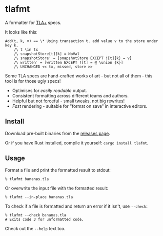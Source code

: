 # tlafmt

A formatter for [TLA+] specs.

It looks like this:

```tla
Add(t, k, v) == \* Using transaction t, add value v to the store under key k.
    /\ t \in tx
    /\ snapshotStore[t][k] = NoVal
    /\ snapshotStore' = [snapshotStore EXCEPT ![t][k] = v]
    /\ written' = [written EXCEPT ![t] = @ \union {k}]
    /\ UNCHANGED << tx, missed, store >>
```

Some TLA specs are hand-crafted works of art - but not all of them - this tool
is for those ugly specs!

* Optimises for _easily readable_ output.
* Consistent formatting across different teams and authors.
* Helpful but not forceful - small tweaks, not big rewrites!
* _Fast_ rendering - suitable for "format on save" in interactive editors.

## Install

Download pre-built binaries from the [releases page].

Or if you have Rust installed, compile it yourself: `cargo install tlafmt`.

## Usage

Format a file and print the formatted result to stdout:

```shellsession
% tlafmt bananas.tla
```

Or overwrite the input file with the formatted result:

```shellsession
% tlafmt --in-place bananas.tla
```

To check if a file is formatted and return an error if it isn't, use `--check`:

```shellsession
% tlafmt --check bananas.tla
# Exits code 3 for unformatted code.
```

Check out the `--help` text too.

[TLA+]: https://lamport.azurewebsites.net/tla/tla.html
[releases page]: https://github.com/domodwyer/tlafmt/releases/latest
